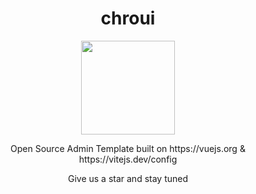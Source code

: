 <h1 align="center">chroui</h1>
<div align="center">
<img  style="width: 150px; height:150px;" src="https://user-images.githubusercontent.com/44509661/217059038-ce181105-229b-46a8-91dd-27c1e57296b3.svg" />

</div>

<p align="center">Open Source Admin Template built on https://vuejs.org & https://vitejs.dev/config</p>

<p align="center">Give us a star and stay tuned</p>
